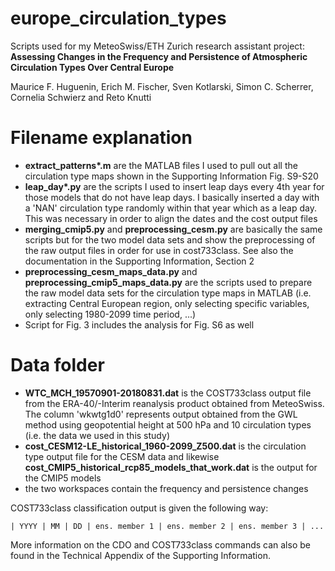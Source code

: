 # europe_circulation_types
Scripts used for my MeteoSwiss/ETH Zurich research assistant project: __Assessing Changes in the Frequency and Persistence of Atmospheric Circulation Types Over Central Europe__

Maurice F. Huguenin, Erich M. Fischer, Sven Kotlarski, Simon C. Scherrer, Cornelia Schwierz and Reto Knutti


# Filename explanation

- __extract_patterns*.m__ are the MATLAB files I used to pull out all the circulation type maps shown in the Supporting Information Fig. S9-S20
- __leap_day*.py__ are the scripts I used to insert leap days every 4th year for those models that do not have leap days. I basically inserted a day with a 'NAN' circulation type randomly within that year which as a leap day. This was necessary in order to align the dates and the cost output files
- __merging_cmip5.py__ and __preprocessing_cesm.py__ are basically the same scripts but for the two model data sets and show the preprocessing of the raw output files in order for use in cost733class. See also the documentation in the Supporting Information, Section 2
- __preprocessing_cesm_maps_data.py__ and __preprocessing_cmip5_maps_data.py__ are the scripts used to prepare the raw model data sets for the circulation type maps in MATLAB (i.e. extracting Central European region, only selecting specific variables, only selecting 1980-2099 time period, ...)
- Script for Fig. 3 includes the analysis for Fig. S6 as well

# Data folder

- __WTC_MCH_19570901-20180831.dat__ is the COST733class output file from the ERA-40/-Interim reanalysis product obtained from MeteoSwiss. The column 'wkwtg1d0' represents output obtained from the GWL method using geopotential height at 500 hPa and 10 circulation types (i.e. the data we used in this study)
- __cost_CESM12-LE_historical_1960-2099_Z500.dat__ is the circulation type output file for the CESM data and likewise __cost_CMIP5_historical_rcp85_models_that_work.dat__ is the output for the CMIP5 models
- the two workspaces contain the frequency and persistence changes 

COST733class classification output is given the following way:

```
| YYYY | MM | DD | ens. member 1 | ens. member 2 | ens. member 3 | ...
```

More information on the CDO and COST733class commands can also be found in the Technical Appendix of the Supporting Information.